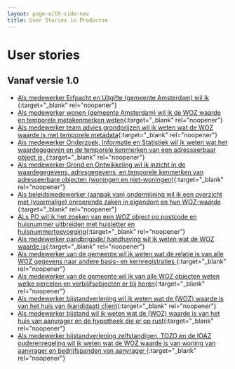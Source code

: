 ```yaml
---
layout: page-with-side-nav
title: User Stories in Productie
---
```


# User stories

## Vanaf versie 1.0

- [Als medewerker Erfpacht en Uitgifte (gemeente Amsterdam) wil ik ](https://github.com/VNG-Realisatie/Haal-Centraal-WOZ-bevragen/issues/166){:target="_blank" rel="noopener"}
- [Als medewerker wonen (gemeente Amsterdam) wil ik de WOZ waarde en temporele metakenmerken weten](https://github.com/VNG-Realisatie/Haal-Centraal-WOZ-bevragen/issues/165){:target="_blank" rel="noopener"}
- [Als medewerker team advies grondprijzen wil ik weten wat de WOZ waarde is met temporele metadata](https://github.com/VNG-Realisatie/Haal-Centraal-WOZ-bevragen/issues/164){:target="_blank" rel="noopener"}
- [Als medewerker Onderzoek, Informatie en Statistiek wil ik weten wat het waardegegeven en de temporele kenmerken van een adresseerbaar object is, ](https://github.com/VNG-Realisatie/Haal-Centraal-WOZ-bevragen/issues/152){:target="_blank" rel="noopener"}
- [Als medewerker Grond en Ontwikkeling wil ik inzicht in de waardegegevens, adresgegevens, en temporele kenmerken van adresseerbare objecten (woningen en niet-woningen)](https://github.com/VNG-Realisatie/Haal-Centraal-WOZ-bevragen/issues/150){:target="_blank" rel="noopener"}
- [Als beleidsmedewerker (aanpak van) ondermijning wil ik een overzicht met (voormalige) onroerende zaken in eigendom en hun WOZ-waarde ](https://github.com/VNG-Realisatie/Haal-Centraal-WOZ-bevragen/issues/149){:target="_blank" rel="noopener"}
- [ALs PO wil ik het zoeken van een WOZ object op postcode en huisnummer uitbreiden met huisletter en huisnummertoevoeging](https://github.com/VNG-Realisatie/Haal-Centraal-WOZ-bevragen/issues/21){:target="_blank" rel="noopener"}
- [Als medewerker pandbrigade/ handhaving wil ik weten wat de WOZ waarde is](https://github.com/VNG-Realisatie/Haal-Centraal-WOZ-bevragen/issues/20){:target="_blank" rel="noopener"}
- [Als medewerker van de gemeente wil ik weten wat de relatie is van alle WOZ gegevens naar andere basis- en kernregistraties ](https://github.com/VNG-Realisatie/Haal-Centraal-WOZ-bevragen/issues/12){:target="_blank" rel="noopener"}
- [Als medewerker van de gemeente wil ik van alle WOZ objecten weten welke percelen en verblijfsobjecten er bij horen](https://github.com/VNG-Realisatie/Haal-Centraal-WOZ-bevragen/issues/11){:target="_blank" rel="noopener"}
- [Als medewerker bijstandverlening wil ik weten wat de (WOZ) waarde is van het huis van (kandidaat) client](https://github.com/VNG-Realisatie/Haal-Centraal-WOZ-bevragen/issues/6){:target="_blank" rel="noopener"}
- [Als medewerker bijstand wil ik weten wat de (WOZ) waarde is van het huis van aanvrager en de hypotheek die er op rust](https://github.com/VNG-Realisatie/Haal-Centraal-WOZ-bevragen/issues/5){:target="_blank" rel="noopener"}
- [Als medewerker bijstandverlening zelfstandigen, TOZO en de IOAZ ouderenregeling wil ik weten wat de WOZ waarde is van woning van aanvrager en bedrijfspanden van aanvrager ](https://github.com/VNG-Realisatie/Haal-Centraal-WOZ-bevragen/issues/4){:target="_blank" rel="noopener"}

